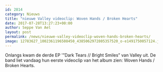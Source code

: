 ```yaml
---
id: 2814
category: Nieuws
title: "nieuwe Valley videoclip: Woven Hands / Broken Hearts"
date: 2017-07-28T13:27:23+00:00
author: Seppe Van Ael
layout: post
permalink: /news/nieuwe-valley-videoclip-woven-hands-broken-hearts/
image: 12783627_1002361196508450_4385062972805357520_o-e1491750057124.jpg
---
```

Onlangs kwam de derde EP '&#8221;Dark Tears // Bright Smiles&#8221; van Valley uit. De band liet vandaag hun eerste videoclip van het album zien: Woven Hands / Broken Hearts.

&nbsp;